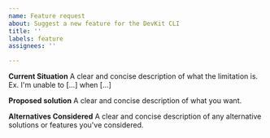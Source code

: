 ```yaml
---
name: Feature request
about: Suggest a new feature for the DevKit CLI
title: ''
labels: feature
assignees: ''

---
```


**Current Situation**
A clear and concise description of what the limitation is. Ex. I'm unable to [...] when [...]

**Proposed solution**
A clear and concise description of what you want.

**Alternatives Considered**
A clear and concise description of any alternative solutions or features you've considered.
